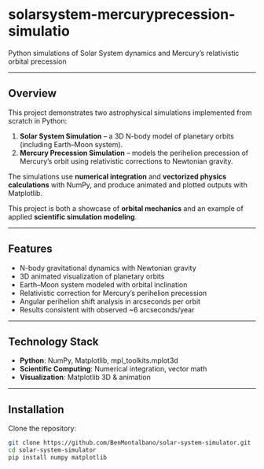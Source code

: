 # solarsystem-mercuryprecession-simulatio

Python simulations of Solar System dynamics and Mercury’s relativistic orbital precession  

---

## Overview  

This project demonstrates two astrophysical simulations implemented from scratch in Python:  

1. **Solar System Simulation** – a 3D N-body model of planetary orbits (including Earth–Moon system).  
2. **Mercury Precession Simulation** – models the perihelion precession of Mercury’s orbit using relativistic corrections to Newtonian gravity.  

The simulations use **numerical integration** and **vectorized physics calculations** with NumPy, and produce animated and plotted outputs with Matplotlib.  

This project is both a showcase of **orbital mechanics** and an example of applied **scientific simulation modeling**.  

---

## Features  

- N-body gravitational dynamics with Newtonian gravity  
- 3D animated visualization of planetary orbits  
- Earth–Moon system modeled with orbital inclination  
- Relativistic correction for Mercury’s perihelion precession  
- Angular perihelion shift analysis in arcseconds per orbit  
- Results consistent with observed ~6 arcseconds/year  

---

## Technology Stack  

- **Python**: NumPy, Matplotlib, mpl_toolkits.mplot3d  
- **Scientific Computing**: Numerical integration, vector math  
- **Visualization**: Matplotlib 3D & animation  

---

## Installation  

Clone the repository:  

```bash
git clone https://github.com/BenMontalbano/solar-system-simulator.git
cd solar-system-simulator
pip install numpy matplotlib
